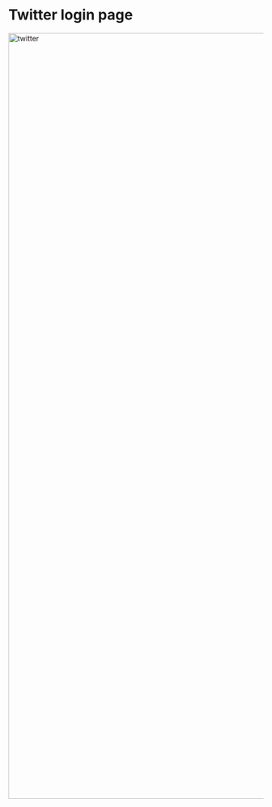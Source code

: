 # Twitter login page
<img width="1512" alt="twitter" src="https://github.com/bubemi345/twitter-login-page-replica/assets/162645078/addf0f81-101e-44a8-bd23-c9d277d7389d">
